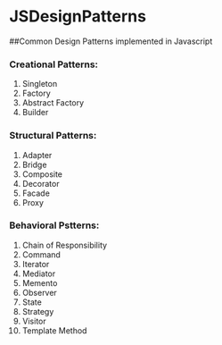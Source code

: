 # JSDesignPatterns
##Common Design Patterns implemented in Javascript

### Creational Patterns:
1. Singleton
2. Factory
3. Abstract Factory
4. Builder
### Structural Patterns:
1. Adapter
2. Bridge
3. Composite
4. Decorator
5. Facade
6. Proxy
### Behavioral Pstterns:
1. Chain of Responsibility
2. Command
3. Iterator
4. Mediator
5. Memento
6. Observer
7. State
8. Strategy
9. Visitor
10. Template Method